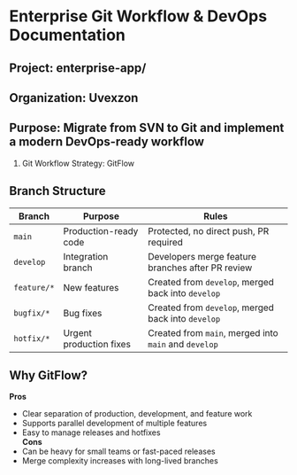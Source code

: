 # Enterprise Git Workflow & DevOps Documentation
## Project: enterprise-app/
## Organization: Uvexzon
## Purpose: Migrate from SVN to Git and implement a modern DevOps-ready workflow
1. Git Workflow Strategy: GitFlow
## Branch Structure
| Branch      | Purpose                 | Rules                                                 |
| ----------- | ----------------------- | ----------------------------------------------------- |
| `main`      | Production-ready code   | Protected, no direct push, PR required                |
| `develop`   | Integration branch      | Developers merge feature branches after PR review     |
| `feature/*` | New features            | Created from `develop`, merged back into `develop`    |
| `bugfix/*`  | Bug fixes               | Created from `develop`, merged back into `develop`    |
| `hotfix/*`  | Urgent production fixes | Created from `main`, merged into `main` and `develop` |
## Why GitFlow?
**Pros**
- Clear separation of production, development, and feature work
- Supports parallel development of multiple features
- Easy to manage releases and hotfixes  
**Cons**
- Can be heavy for small teams or fast-paced releases
- Merge complexity increases with long-lived branches